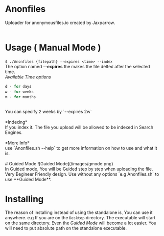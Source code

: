 # Anonfiles
Uploader for anonymousfiles.io created by Jaxparrow.<br><br>

# Usage ( Manual Mode )
`$ ./Anonfiles {filepath} --expires <time> --index`
<br>The option named **--expires** the makes the file delted after the selected time.<br>
*Available Time options*<br>
```h - for hours
d - for days
w - for weeks
m - for months
```
<br>
You can specify 2 weeks by `--expires 2w` <br><br>
*Indexing* <br>
If you index it. The file you upload will be allowed to be indexed in Search Engines.<br><br>
*More Info* <br>
use `Anonfiles.sh --help` to get more information on how to use and what it is.<br><br>
# Guided Mode
![Guided Mode](/images/gmode.png)<br>
In Guided mode, You will be Guided step by step when uploading the file. Very Begineer Friendly design.
Use without any options `e.g Anonfiles.sh` to use **Guided Mode**.<br>

# Installing
The reason of installing instead of using the standalone is, You can use it anywhere. e.g If you are on the `Desktop` directory. The executable will start on the same directory. Even the *Guided Mode* will become a lot easier. You will need to put absolute path on the standalone executable.
